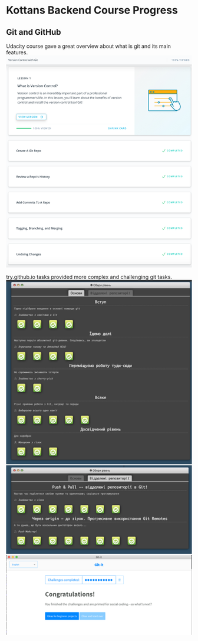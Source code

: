# Kottans Backend Course Progress

## Git and GitHub
 
 Udacity course gave a great overview about what is git and its main features.
 ![Udacity Course Progress](pics/1_git/Udacity_git_basics.png)
 
 try.github.io tasks provided more complex and challenging git tasks.
 ![Learningitbranching First Part Progress](pics/1_git/learngitbranching_1.png)
 ![Learningitbranching Second Part Progress](pics/1_git/learngitbranching_2.png)
 ![Git-It Progress](pics/1_git/git-it.png)
